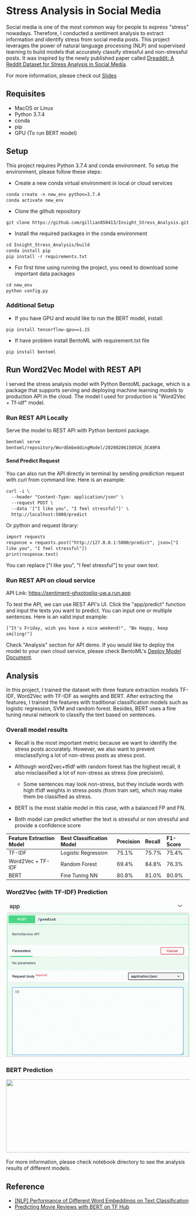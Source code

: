 # Stress Analysis in Social Media 
Social media is one of the most common way for people to express "stress" nowadays. Therefore, I conducted a sentiment 
analysis to extract information and identify stress from social media posts. This project leverages the power of 
natural language processing (NLP) and supervised learning to build models that accurately classify stressful and 
non-stressful posts. It was inspired by the newly published paper called
[Dreaddit: A Reddit Dataset for Stress Analysis in Social Media](https://arxiv.org/abs/1911.00133).

For more information, please check out [Slides](bit.ly/37WNKbu)

## Requisites
- MacOS or Linux
- Python 3.7.4
- conda 
- pip
- GPU (To run BERT model)

## Setup
This project requires Python 3.7.4 and conda environment. To setup the environment, please follow these steps:

- Create a new conda virtual environment in local or cloud services
```
conda create -n new_env python=3.7.4 
conda activate new_env 
```
- Clone the github repository
```
git clone https://github.com/gillian850413/Insight_Stress_Analysis.git
```
- Install the required packages in the conda environment
```
cd Insight_Stress_Analysis/build
conda install pip
pip install -r requirements.txt
```
- For first time using running the project, you need to download some important data packages
```
cd new_env
python config.py
```
### Additional Setup
- If you have GPU and would like to run the BERT model, install:
```
pip install tensorflow-gpu==1.15
```
- If have problem install BentoML with requirement.txt file
```
pip install bentoml
```

## Run Word2Vec Model with REST API
I served the stress analysis model with Python BentoML package, which is a package that supports serving and 
deploying machine learning models to production API in the cloud. The model I used for production is 
"Word2Vec + Tf-idf" model. 

### Run REST API Locally
Serve the model to REST API with Python bentoml package.
```
bentoml serve bentoml/repository/WordEmbeddingModel/20200206150926_DCA9FA
```

#### Send Predict Request
You can also run the API directly in terminal by sending prediction request with curl from command line. 
Here is an example:
```
curl -i \
  --header "Content-Type: application/json" \
  --request POST \
  --data '["I like you", "I feel stressful"]' \
  http://localhost:5000/predict
```
Or python and request library:
```
import requests
response = requests.post("http://127.0.0.1:5000/predict", json=["I like you", "I feel stressful"])
print(response.text)
```
You can replace ["I like you", "I feel stressful"] to your own text.

### Run REST API on cloud service
API Link: https://sentiment-ghxotopljq-uw.a.run.app

To test the API, we can use REST API's UI. Click the  "app/predict" function and input the texts you want to predict. 
You can input one or multiple sentences. Here is an valid input example:
```
["It's Friday, wish you have a nice weekend!", "Be Happy, keep smiling!"]
```
Check "Analysis" section for API demo. If you would like to deploy the model to your own cloud service, please check BentoML's 
[Deploy Model Document](https://docs.bentoml.org/en/latest/deployment/index.html).


## Analysis
In this project, I trained the dataset with three feature extraction models TF-IDF, Word2Vec with TF-IDF as weights and 
BERT. After extracting the features, I trained the features with traditional classification models such as logistic
regression, SVM and random forest. Besides, BERT uses a fine tuning neural network to classify the text based on sentences. 

### Overall model results
- Recall is the most important metric because we want to identify the stress posts accurately. However, we also want to prevent
misclassifying a lot of non-stress posts as stress post. 
- Although word2vec+tfidf with random forest has the highest recall, it also misclassified a lot of non-stress as stress 
(low precision). 
    - Some sentences may look non-stress, but they include words with high tfidf weights in stress posts (from train set),
    which may make them be classified as stress.
    
- BERT is the most stable model in this case, with a balanced FP and FN. 
- Both model can predict whether the text is stressful or non stressful and provide a confidence score

| Feature Extraction Model | Best Classification Model | Precision | Recall | F1-Score |
| :-------------    | :-------------  | :-------- |:-------| :------- |
| TF-IDF            | Logistic Regression         | 75.1%     | 75.7%  | 75.4%    |
| Word2Vec + TF-IDF | Random Forest   | 69.4%     | 84.8%  | 76.3%    |
| BERT              | Fine Tuning NN  | 80.8%     | 81.0%  | 80.9%    |

### Word2Vec (with TF-IDF) Prediction 
![API](img/rest_api.gif)

### BERT Prediction
<img src="https://github.com/gillian850413/Insight_Stress_Analysis/blob/master/img/bert_result.png" width="750" height="200" />

For more information, please check notebook directory to see the analysis results of different models.


## Reference
- [[NLP] Performance of Different Word Embeddings on Text Classification](https://towardsdatascience.com/nlp-performance-of-different-word-embeddings-on-text-classification-de648c6262b)
- [Predicting Movie Reviews with BERT on TF Hub](https://colab.research.google.com/github/google-research/bert/blob/master/predicting_movie_reviews_with_bert_on_tf_hub.ipynb)

